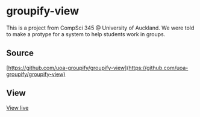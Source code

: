 # groupify-view
This is a project from CompSci 345 @ University of Auckland.
We were told to make a protype for a system to help students 
work in groups.

## Source
[https://github.com/uoa-groupify/groupify-view](https://github.com/uoa-groupify/groupify-view)

## View
[View live](https://groupify-compsci345.netlify.com/pages/)
